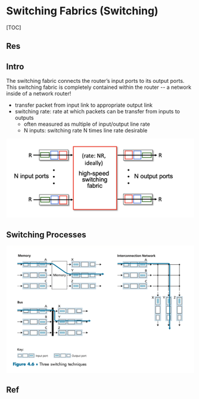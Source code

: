# Switching Fabrics (Switching)

[TOC]



## Res


## Intro
The switching fabric connects the router’s input ports to its output ports. This switching fabric is completely contained within the router -- a network inside of a network router!

- transfer packet from input link to appropriate output link
- switching rate: rate at which packets can be transfer from inputs to outputs
	- often measured as multiple of input/output line rate
	- N inputs: switching rate N times line rate desirable

![](../../../../../../Assets/Pics/Screenshot%202023-05-10%20at%208.37.41%20AM.png)


## Switching Processes
![](../../../../../../Assets/Pics/Screenshot%202023-05-06%20at%2010.57.04%20AM.png)



## Ref

